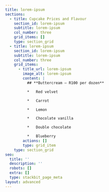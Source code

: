 ```yaml
---
title: lorem-ipsum
sections:
  - title: Cupcake Prices and Flavour
    section_id: lorem-ipsum
    subtitle: lorem-ipsum
    col_number: three
    grid_items: []
    type: section_grid
  - title: lorem-ipsum
    section_id: lorem-ipsum
    subtitle: lorem-ipsum
    col_number: three
    grid_items:
      - title_url: lorem-ipsum
        image_alt: lorem-ipsum
        content: |
          ## **Buttercream – R100 per dozen**

          *   Red velvet

          *   Carrot

          *   Lemon

          *   Chocolate vanilla

          *   Double chocolate

          *   Blueberry
        actions: []
        type: grid_item
    type: section_grid
seo:
  title: ''
  description: ''
  robots: []
  extra: []
  type: stackbit_page_meta
layout: advanced
---
```

